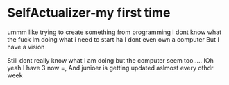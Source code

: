 # SelfActualizer-my first time 
ummm like trying to create something from programming 
I dont know what the fuck Im doing what i need to start ha I dont even own a computer 
But I have a vision 

Still dont really know what I am doing but the computer seem too..... 
IOh yeah I have 3 now =, And junioer is getting updated aslmost every othdr week
